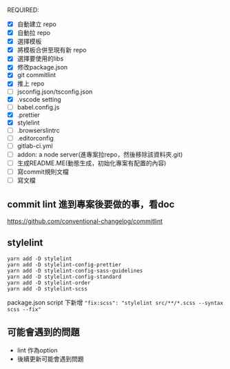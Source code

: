 REQUIRED:

- [x] 自動建立 repo
- [x] 自動拉 repo
- [x] 選擇模板
- [x] 將模板合併至現有新 repo
- [x] 選擇要使用的libs
- [x] 修改package.json
- [x] git commitlint
- [x] 推上 repo
- [ ] jsconfig.json/tsconfig.json
- [x] .vscode setting
- [ ] babel.config.js
- [x] .prettier
- [x] stylelint
- [ ] .browserslintrc
- [ ] .editorconfig
- [ ] gitlab-ci.yml
- [ ] addon: a node server(進專案拉repo，然後移除該資料夾.git)
- [ ] 生成README.ME(動態生成，初始化專案有配置的內容)
- [ ] 寫commit規則文檔
- [ ] 寫文檔
## commit lint 進到專案後要做的事，看doc
https://github.com/conventional-changelog/commitlint

## stylelint
```
yarn add -D stylelint
yarn add -D stylelint-config-prettier
yarn add -D stylelint-config-sass-guidelines
yarn add -D stylelint-config-standard
yarn add -D stylelint-order
yarn add -D stylelint-scss
```
package.json script 下新增
`"fix:scss": "stylelint src/**/*.scss --syntax scss --fix"`


## 可能會遇到的問題

- lint 作為option
- 後續更新可能會遇到問題

